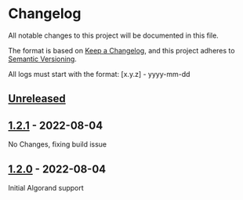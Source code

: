 # Changelog

All notable changes to this project will be documented in this file.

The format is based on [Keep a Changelog](https://keepachangelog.com/en/1.0.0/),
and this project adheres to [Semantic Versioning](https://semver.org/spec/v2.0.0.html).

All logs must start with the format: [x.y.z] - yyyy-mm-dd

## [Unreleased]

## [1.2.1] - 2022-08-04
No Changes, fixing build issue

## [1.2.0] - 2022-08-04
Initial Algorand support

[Unreleased]: https://github.com/subquery/subql/compare/types/v1.2.1...HEAD
[1.2.1]: https://github.com/subquery/subql/compare/types/v1.2.0...types/v1.2.1
[1.2.0]: https://github.com/subquery/subql/compare/types/v1.2.0

